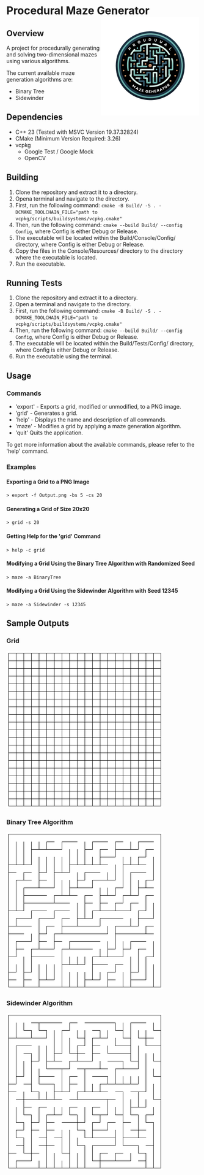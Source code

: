 # Procedural Maze Generator <img src="Images/Logo.png" alt="Logo" width="256" height="256" align="right"/>

## Overview

A project for procedurally generating and solving two-dimensional mazes using various algorithms.

The current available maze generation algorithms are:

- Binary Tree
- Sidewinder

## Dependencies

- C++ 23 (Tested with MSVC Version 19.37.32824)
- CMake (Minimum Version Required: 3.26)
- vcpkg
    - Google Test / Google Mock
    - OpenCV

## Building

1. Clone the repository and extract it to a directory.
2. Opena terminal and navigate to the directory.
3. First, run the following
   command: `cmake -B Build/ -S . -DCMAKE_TOOLCHAIN_FILE="path to vcpkg/scripts/buildsystems/vcpkg.cmake"`
4. Then, run the following command: `cmake --build Build/ --config Config`, where Config is either Debug or Release.
5. The executable will be located within the Build/Console/Config/ directory, where Config is either Debug or Release.
6. Copy the files in the Console/Resources/ directory to the directory where the executable is located.
7. Run the executable.

## Running Tests

1. Clone the repository and extract it to a directory.
2. Open a terminal and navigate to the directory.
3. First, run the following
   command: `cmake -B Build/ -S . -DCMAKE_TOOLCHAIN_FILE="path to vcpkg/scripts/buildsystems/vcpkg.cmake"`
4. Then, run the following command: `cmake --build Build/ --config Config`, where Config is either Debug or Release.
5. The executable will be located within the Build/Tests/Config/ directory, where Config is either Debug or Release.
6. Run the executable using the terminal.

## Usage

### Commands

- 'export' - Exports a grid, modified or unmodified, to a PNG image.
- 'grid' - Generates a grid.
- 'help' - Displays the name and description of all commands.
- 'maze' - Modifies a grid by applying a maze generation algorithm.
- 'quit' Quits the application.

To get more information about the available commands, please refer to the 'help' command.

### Examples

#### Exporting a Grid to a PNG Image

  ```
  > export -f Output.png -bs 5 -cs 20
  ```

#### Generating a Grid of Size 20x20

  ```
  > grid -s 20
  ```

#### Getting Help for the 'grid' Command

  ```
  > help -c grid
  ```

#### Modifying a Grid Using the Binary Tree Algorithm with Randomized Seed

  ```
  > maze -a BinaryTree
  ```

#### Modifying a Grid Using the Sidewinder Algorithm with Seed 12345

  ```
  > maze -a Sidewinder -s 12345
  ```

## Sample Outputs

### Grid

<img src="Images/Grid.png" alt="Grid" width="410" height="410"/>

### Binary Tree Algorithm

<img src="Images/BinaryTree.png" alt="Binary Tree Maze" width="410" height="410"/>

### Sidewinder Algorithm

<img src="Images/Sidewinder.png" alt="Sidewinder Maze" width="410" height="410"/>